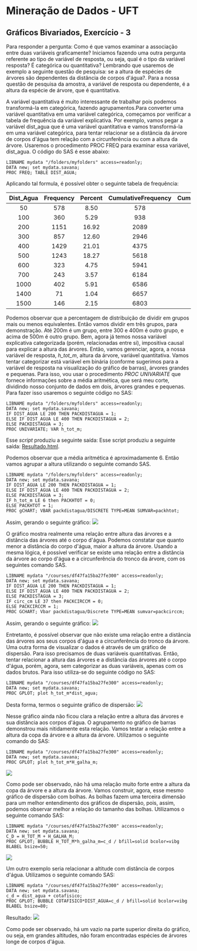 
Mineração de Dados - UFT
===================

Gráficos Bivariados,  Exercício - 3
-------------

Para responder a pergunta: Como é que vamos examinar a associação entre duas variáveis graficamente? Iniciamos fazendo uma outra pergunta referente ao tipo de variável de resposta, ou seja, qual é o tipo da variável resposta? É categórica ou quantitativa? Lembrando que usaremos de exemplo a seguinte questão de pesquisa: se a altura de espécies de árvores são dependentes da distância de corpos d'água?. Para a nossa questão de pesquisa da amostra, a variável de resposta ou dependente, é a altura da espécie de árvore, que é quantitativa.

A variável quantitativa é muito interessante de trabalhar pois podemos transformá-la em categórica, fazendo agrupamentos.Para converter uma variável quantitativa em uma variável categórica, começamos por verificar a tabela de frequência da variável explicativa. Por exemplo, vamos pegar a variável dist_agua que é uma variável quantitativa e vamos transformá-la em uma variável categórica, para tentar relacionar se a distância da árvore de corpos d'água tem relação com a circunferência ou com a altura da árvore. Usaremos o procedimento PROC FREQ para examinar essa variável, dist_agua. O código do SAS  é esse abaixo:

```sas
LIBNAME mydata "/folders/myfolders" access=readonly;
DATA new; set mydata.savana;
PROC FREQ; TABLE DIST_AGUA;
```
Aplicando tal formula, é  possível obter o seguinte tabela de frequência:

| Dist_Agua | Frequency | Percent | CumulativeFrequency | CumulativePercent |
|:---------:|:---------:|:-------:|:-------------------:|:-----------------:|
|     50    |    578    |   8.50  |         578         |        8.50       |
|    100    |    360    |   5.29  |         938         |       13.79       |
|    200    |    1151   |  16.92  |         2089        |       30.71       |
|    300    |    857    |  12.60  |         2946        |       43.30       |
|    400    |    1429   |  21.01  |         4375        |       64.31       |
|    500    |    1243   |  18.27  |         5618        |       82.58       |
|    600    |    323    |   4.75  |         5941        |       87.33       |
|    700    |    243    |   3.57  |         6184        |       90.90       |
|    1000   |    402    |   5.91  |         6586        |       96.81       |
|    1400   |     71    |   1.04  |         6657        |       97.85       |
|    1500   |    146    |   2.15  |         6803        |       100.00      |

Podemos observar que a percentagem de distribuição de dividir em grupos mais ou menos equivalentes. Então vamos dividir em três grupos, para demonstração. Até 200m é um grupo, entre 300 e 400m é outro grupo, e acima de 500m é outro grupo. Bem, agora já temos nossa variável explicativa categorizada (porém, relacionadas entre si), impositiva causal para explicar a altura das árvores. Então, vamos gerenciar, agora, a nossa variável de resposta, *h_tot_m*, altura da árvore, variável quantitativa. Vamos tentar categorizar está variável em binária (conforme sugerimos para a variável de resposta na visualização do gráfico de barras), árvores grandes e pequenas. Para isso, vou usar o procedimento *PROC UNIVARIATE* que fornece informações sobre a média aritmética, que será meu corte, dividindo nosso conjunto de dados em dois, árvores grandes e pequenas. Para fazer isso usaremos o seguinte  código no SAS:
```sas
LIBNAME mydata "/folders/myfolders" access=readonly;
DATA new; set mydata.savana;
IF DIST_AGUA LE 200 THEN PACKDISTAGUA = 1;
ELSE IF DIST_AGUA LE 400 THEN PACKDISTAGUA = 2;
ELSE PACKDISTAGUA = 3;
PROC UNIVARIATE; VAR h_tot_m;
```
Esse *script* produziu a seguinte saída: Esse script produziu a seguinte saída: [Resultado.html](https://htmlpreview.github.io/?https://github.com/thaylongs/mineracaodados/blob/master/exec3/result.html). 

Podemos observar que a média aritmética é aproximadamente 6. Então vamos agrupar a altura utilizando o seguinte comando SAS.

```sas
LIBNAME mydata "/folders/myfolders" access=readonly;
DATA new; set mydata.savana;
IF DIST_AGUA LE 200 THEN PACKDISTAGUA = 1;
ELSE IF DIST_AGUA LE 400 THEN PACKDISTAGUA = 2;
ELSE PACKDISTAGUA = 3;
IF h_tot_m LE 6 then PACKHTOT = 0;
ELSE PACKHTOT = 1;
PROC gCHART; VBAR packdistagua/DISCRETE TYPE=MEAN SUMVAR=packhtot;
```
Assim, gerando o seguinte gráfico:
![](https://github.com/thaylongs/mineracaodados/blob/master/exec3/graph1.png)


O gráfico mostra realmente uma relação entre altura das árvores e a distância das árvores até o corpo d'água. Podemos constatar que quanto menor a distância do corpo d'água, maior a altura da árvore. Usando a mesma lógica, é possível verificar se existe uma relação entre a distância da árvore ao corpo d'água e a circunferência do tronco da árvore, com os seguintes comando SAS.
```sas
LIBNAME mydata "/courses/df47fa15ba27fe300" access=readonly;
DATA new; set mydata.savana;
IF DIST_AGUA LE 200 THEN PACKDISTAGUA = 1;
ELSE IF DIST_AGUA LE 400 THEN PACKDISTAGUA = 2;
ELSE PACKDISTAGUA = 3;
IF circ_cm LE 37 then PACKCIRCCM = 0;
ELSE PACKCIRCCM = 1;
PROC GCHART; Vbar packdistagua/Discrete TYPE=MEAN sumvar=packcirccm;
```

Assim, gerando o seguinte gráfico:
![](https://github.com/thaylongs/mineracaodados/blob/master/exec3/graph2.png)


Entretanto, é possível observar que não existe uma relação entre a distância das árvores aos seus corpos d'água e a circunferência do tronco da árvore. Uma outra forma de visualizar o dados é através de um gráfico de dispersão. Para isso precisamos de duas variáveis quantitativas. Então, tentar relacionar a altura das árvores e a distância das árvores até o corpo d'água, porém, agora, sem categorizar as duas variáveis, apenas com os dados brutos. Para isso utiliza-se do seguinte código no SAS:

```sas
LIBNAME mydata "/courses/df47fa15ba27fe300" access=readonly;
DATA new; set mydata.savana;
PROC GPLOT; plot h_tot_m*dist_agua;
```
Desta forma, termos o seguinte gráfico de dispersão:
![](https://github.com/thaylongs/mineracaodados/blob/master/exec3/graph3.png)

Nesse gráfico ainda não ficou clara a relação entre a altura das árvores e sua distância aos corpos d'água. O agrupamento no gráfico de barras demonstrou mais nitidamente esta relação. Vamos testar a relação entre a altura da copa da árvore e a altura da árvore.  Utilizamos o seguinte comando do SAS:

```sas
LIBNAME mydata "/courses/df47fa15ba27fe300" access=readonly;
DATA new; set mydata.savana;
PROC GPLOT; plot h_tot_m*H_galha_m;
```
![](https://github.com/thaylongs/mineracaodados/blob/master/exec3/graph4.png)

Como pode ser observado, não há uma relação muito forte entre a altura da copa da árvore e a altura da árvore. Vamos construir, agora, esse mesmo gráfico de dispersão com bolhas. As bolhas fazem uma terceira dimensão para um melhor entendimento dos gráficos de dispersão, pois, assim, podemos observar melhor a relação do tamanho das bolhas. Utilizamos o seguinte comando SAS:
```sas
LIBNAME mydata "/courses/df47fa15ba27fe300" access=readonly;
DATA new; set mydata.savana;
C_D = H_TOT_M + H_GALHA_M;
PROC GPLOT; BUBBLE H_TOT_M*h_galha_m=c_d / bfill=solid bcolor=vibg BLABEL bsize=50;
```

![](https://github.com/thaylongs/mineracaodados/blob/master/exec3/graph5.png)

Um outro exemplo seria relacionar a altitude com distância de corpos d'água. Utilizamos o seguinte comando SAS:
```sas
LIBNAME mydata "/courses/df47fa15ba27fe300" access=readonly;
DATA new; set mydata.savana;
c_d = dist_agua + cotafisico;
PROC GPLOT; BUBBLE COTAFISICO*DIST_AGUA=c_d / bfill=solid bcolor=vibg BLABEL bsize=80;
```
Resultado:
![](https://github.com/thaylongs/mineracaodados/blob/master/exec3/graph6.png)

Como pode ser observado, há um vazio na parte superior direita do gráfico, ou seja, em grandes altitudes, não foram encontradas espécies de árvores longe de corpos d'água.
